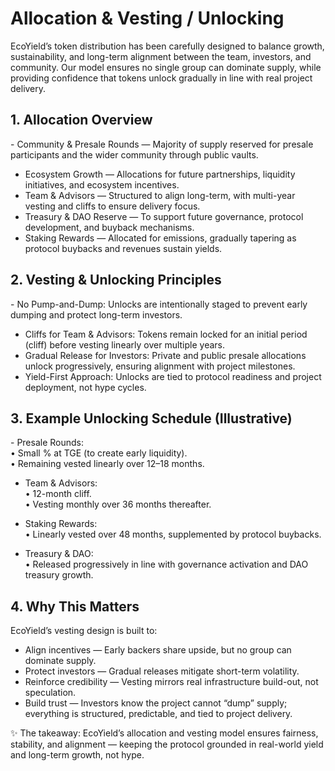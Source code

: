 # Allocation & Vesting / Unlocking

EcoYield’s token distribution has been carefully designed to balance
growth, sustainability, and long-term alignment between the team,
investors, and community. Our model ensures no single group can dominate
supply, while providing confidence that tokens unlock gradually in line
with real project delivery.

## 1. Allocation Overview

\- Community & Presale Rounds — Majority of supply reserved for presale
participants and the wider community through public vaults.  
- Ecosystem Growth — Allocations for future partnerships, liquidity
initiatives, and ecosystem incentives.  
- Team & Advisors — Structured to align long-term, with multi-year
vesting and cliffs to ensure delivery focus.  
- Treasury & DAO Reserve — To support future governance, protocol
development, and buyback mechanisms.  
- Staking Rewards — Allocated for emissions, gradually tapering as
protocol buybacks and revenues sustain yields.

## 2. Vesting & Unlocking Principles

\- No Pump-and-Dump: Unlocks are intentionally staged to prevent early
dumping and protect long-term investors.  
- Cliffs for Team & Advisors: Tokens remain locked for an initial period
(cliff) before vesting linearly over multiple years.  
- Gradual Release for Investors: Private and public presale allocations
unlock progressively, ensuring alignment with project milestones.  
- Yield-First Approach: Unlocks are tied to protocol readiness and
project deployment, not hype cycles.

## 3. Example Unlocking Schedule (Illustrative)

\- Presale Rounds:  
• Small % at TGE (to create early liquidity).  
• Remaining vested linearly over 12–18 months.  
  
- Team & Advisors:  
• 12-month cliff.  
• Vesting monthly over 36 months thereafter.  
  
- Staking Rewards:  
• Linearly vested over 48 months, supplemented by protocol buybacks.  
  
- Treasury & DAO:  
• Released progressively in line with governance activation and DAO
treasury growth.

## 4. Why This Matters

EcoYield’s vesting design is built to:  
- Align incentives — Early backers share upside, but no group can
dominate supply.  
- Protect investors — Gradual releases mitigate short-term volatility.  
- Reinforce credibility — Vesting mirrors real infrastructure build-out,
not speculation.  
- Build trust — Investors know the project cannot “dump” supply;
everything is structured, predictable, and tied to project delivery.

✨ The takeaway: EcoYield’s allocation and vesting model ensures
fairness, stability, and alignment — keeping the protocol grounded in
real-world yield and long-term growth, not hype.
